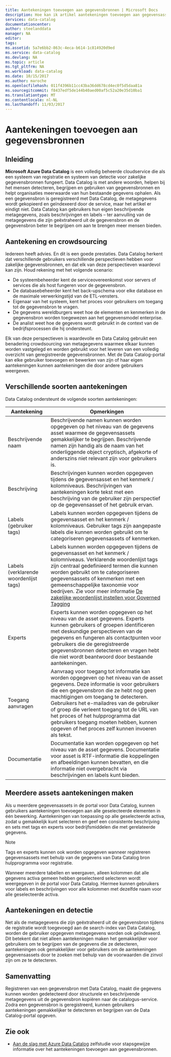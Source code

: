 ```yaml
---
title: Aantekeningen toevoegen aan gegevensbronnen | Microsoft Docs
description: Hoe kan ik artikel aantekeningen toevoegen aan gegevensassets in Azure Data Catalog, met inbegrip van beschrijvende namen, tags, beschrijvingen en experts markeren.
services: data-catalog
documentationcenter: 
author: steelanddata
manager: NA
editor: 
tags: 
ms.assetid: 5a7e6bb2-863c-4eca-b614-1c814920d9ed
ms.service: data-catalog
ms.devlang: NA
ms.topic: article
ms.tgt_pltfrm: NA
ms.workload: data-catalog
ms.date: 10/15/2017
ms.author: maroche
ms.openlocfilehash: 011f4396b11cc43ba36dd678cd4ec0f5d5daa81a
ms.sourcegitcommit: f8437edf5de144b40aed00af5c52a20e35d10ba1
ms.translationtype: MT
ms.contentlocale: nl-NL
ms.lasthandoff: 11/03/2017
---
```

# <a name="how-to-annotate-data-sources"></a>Aantekeningen toevoegen aan gegevensbronnen
## <a name="introduction"></a>Inleiding
**Microsoft Azure Data Catalog** is een volledig beheerde cloudservice die als een systeem van registratie en systeem van detectie voor zakelijke gegevensbronnen fungeert. Data Catalog is met andere woorden, helpen bij het mensen detecteren, begrijpen en gebruiken van gegevensbronnen en helpt organisaties meerwaarde van hun bestaande gegevens ophalen. Als een gegevensbron is geregistreerd met Data Catalog, de metagegevens wordt gekopieerd en geïndexeerd door de service, maar het artikel er eindigt niet. Data Catalog kan gebruikers hun eigen beschrijvende metagegevens, zoals beschrijvingen en labels – ter aanvulling van de metagegevens die zijn geëxtraheerd uit de gegevensbron en de gegevensbron beter te begrijpen om aan te brengen meer mensen bieden.

## <a name="annotation-and-crowdsourcing"></a>Aantekening en crowdsourcing
Iedereen heeft advies. En dit is een goede prestaties.
Data Catalog herkent dat verschillende gebruikers verschillende perspectieven hebben voor zakelijke gegevensbronnen, en dat elk van deze perspectieven waardevol kan zijn. Houd rekening met het volgende scenario:

* De systeembeheerder kent de serviceovereenkomst voor servers of services die als host fungeren voor de gegevensbron.
* De databasebeheerder kent het back-upschema voor elke database en de maximale verwerkingstijd van de ETL-vensters.
* Eigenaar van het systeem, kent het proces voor gebruikers om toegang tot de gegevensbron te vragen.
* De gegevens wereldburgers weet hoe de elementen en kenmerken in de gegevensbron worden toegewezen aan het gegevensmodel enterprise.
* De analist weet hoe de gegevens wordt gebruikt in de context van de bedrijfsprocessen die hij ondersteunt.

Elk van deze perspectieven is waardevolle en Data Catalog gebruikt een benadering crowdsourcing van metagegevens waarmee elkaar kunnen worden vastgelegd en worden gebruikt voor het leveren van een volledig overzicht van geregistreerde gegevensbronnen. Met de Data Catalog-portal kan elke gebruiker toevoegen en bewerken van zijn of haar eigen aantekeningen kunnen aantekeningen die door andere gebruikers weergeven.

## <a name="different-types-of-annotations"></a>Verschillende soorten aantekeningen
Data Catalog ondersteunt de volgende soorten aantekeningen:

| Aantekening | Opmerkingen |
| --- | --- |
| Beschrijvende naam |Beschrijvende namen kunnen worden opgegeven op het niveau van de gegevens asset waarmee de gegevensassets gemakkelijker te begrijpen. Beschrijvende namen zijn handig als de naam van het onderliggende object cryptisch, afgekorte of anderszins niet relevant zijn voor gebruikers is. |
| Beschrijving |Beschrijvingen kunnen worden opgegeven tijdens de gegevensasset en het kenmerk / kolomniveaus. Beschrijvingen van aantekeningen korte tekst met een beschrijving van de gebruiker zijn perspectief op de gegevensasset of het gebruik ervan. |
| Labels (gebruiker tags) |Labels kunnen worden opgegeven tijdens de gegevensasset en het kenmerk / kolomniveaus. Gebruiker tags zijn aangepaste labels die kunnen worden gebruikt om te categoriseren gegevensassets of kenmerken. |
| Labels (verklarende woordenlijst tags) |Labels kunnen worden opgegeven tijdens de gegevensasset en het kenmerk / kolomniveaus. Verklarende woordenlijst tags zijn centraal gedefinieerd termen die kunnen worden gebruikt om te categoriseren gegevensassets of kenmerken met een gemeenschappelijke taxonomie voor bedrijven. Zie voor meer informatie [De zakelijke woordenlijst instellen voor Governed Tagging](data-catalog-how-to-business-glossary.md) |
| Experts |Experts kunnen worden opgegeven op het niveau van de asset gegevens. Experts kunnen gebruikers of groepen identificeren met deskundige perspectieven van de gegevens en fungeren als contactpunten voor gebruikers die de geregistreerde gegevensbronnen detecteren en vragen hebt die niet wordt beantwoord door bestaande aantekeningen. |
| Toegang aanvragen |Aanvraag voor toegang tot informatie kan worden opgegeven op het niveau van de asset gegevens. Deze informatie is voor gebruikers die een gegevensbron die ze hebt nog geen machtigingen om toegang te detecteren. Gebruikers het e-mailadres van de gebruiker of groep die verleent toegang tot de URL van het proces of het hulpprogramma dat gebruikers toegang moeten hebben, kunnen opgeven of het proces zelf kunnen invoeren als tekst. |
| Documentatie |Documentatie kan worden opgegeven op het niveau van de asset gegevens. Documentatie voor asset is RTF-informatie die koppelingen en afbeeldingen kunnen bevatten, en die informatie niet overgebracht via beschrijvingen en labels kunt bieden. |

## <a name="annotating-multiple-assets"></a>Meerdere assets aantekeningen maken
Als u meerdere gegevensassets in de portal voor Data Catalog, kunnen gebruikers aantekeningen toevoegen aan alle geselecteerde elementen in één bewerking. Aantekeningen van toepassing op alle geselecteerde activa, zodat u gemakkelijk kunt selecteren en geef een consistente beschrijving en sets met tags en experts voor bedrijfsmiddelen die met gerelateerde gegevens.

> [!NOTE]
> Tags en experts kunnen ook worden opgegeven wanneer registreren gegevensassets met behulp van de gegevens van Data Catalog bron hulpprogramma voor registratie.
>
>

Wanneer meerdere tabellen en weergaven, alleen kolommen dat alle gegevens activa gemeen hebben geselecteerd selecteren wordt weergegeven in de portal voor Data Catalog. Hiermee kunnen gebruikers voor labels en beschrijvingen voor alle kolommen met dezelfde naam voor alle geselecteerde activa.

## <a name="annotations-and-discovery"></a>Aantekeningen en detectie
Net als de metagegevens die zijn geëxtraheerd uit de gegevensbron tijdens de registratie wordt toegevoegd aan de search-index van Data Catalog, worden de gebruiker opgegeven metagegevens worden ook geïndexeerd. Dit betekent dat niet alleen aantekeningen maken het gemakkelijker voor gebruikers om te begrijpen van de gegevens die ze detecteren, aantekeningen ook gemakkelijker voor gebruikers om de aantekeningen gegevensassets door te zoeken met behulp van de voorwaarden die zinvol zijn om ze te detecteren.

## <a name="summary"></a>Samenvatting
Registreren van een gegevensbron met Data Catalog, maakt die gegevens kunnen worden gedetecteerd door structurele en beschrijvende metagegevens uit de gegevensbron kopiëren naar de catalogus-service. Zodra een gegevensbron is geregistreerd, kunnen gebruikers aantekeningen gemakkelijker te detecteren en begrijpen van de Data Catalog-portal opgeven.

## <a name="see-also"></a>Zie ook
* [Aan de slag met Azure Data Catalog](data-catalog-get-started.md) zelfstudie voor stapsgewijze informatie over het aantekeningen toevoegen aan gegevensbronnen.
